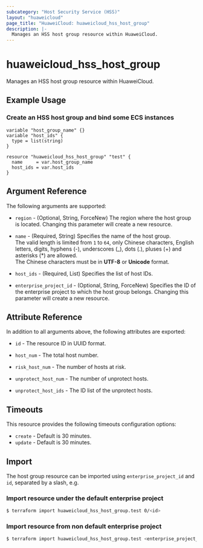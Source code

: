 ```yaml
---
subcategory: "Host Security Service (HSS)"
layout: "huaweicloud"
page_title: "HuaweiCloud: huaweicloud_hss_host_group"
description: |-
  Manages an HSS host group resource within HuaweiCloud.
---
```


# huaweicloud_hss_host_group

Manages an HSS host group resource within HuaweiCloud.

## Example Usage

### Create an HSS host group and bind some ECS instances

```hcl
variable "host_group_name" {}
variable "host_ids" {
  type = list(string)
}

resource "huaweicloud_hss_host_group" "test" {
  name     = var.host_group_name
  host_ids = var.host_ids
}
```

## Argument Reference

The following arguments are supported:

* `region` - (Optional, String, ForceNew) The region where the host group is located.
  Changing this parameter will create a new resource.

* `name` - (Required, String) Specifies the name of the host group.  
  The valid length is limited from `1` to `64`, only Chinese characters, English letters, digits, hyphens (-),
  underscores (_), dots (.), pluses (+) and asterisks (*) are allowed.  
  The Chinese characters must be in **UTF-8** or **Unicode** format.

* `host_ids` - (Required, List) Specifies the list of host IDs.

* `enterprise_project_id` - (Optional, String, ForceNew) Specifies the ID of the enterprise project to which the host
  group belongs.
  Changing this parameter will create a new resource.

## Attribute Reference

In addition to all arguments above, the following attributes are exported:

* `id` - The resource ID in UUID format.

* `host_num` - The total host number.

* `risk_host_num` - The number of hosts at risk.

* `unprotect_host_num` - The number of unprotect hosts.

* `unprotect_host_ids` - The ID list of the unprotect hosts.

## Timeouts

This resource provides the following timeouts configuration options:

* `create` - Default is 30 minutes.
* `update` - Default is 30 minutes.

## Import

The host group resource can be imported using `enterprise_project_id` and `id`, separated by a slash, e.g.

### Import resource under the default enterprise project

```bash
$ terraform import huaweicloud_hss_host_group.test 0/<id>
```

### Import resource from non default enterprise project

```bash
$ terraform import huaweicloud_hss_host_group.test <enterprise_project_id>/<id>
```
